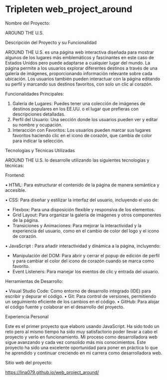# Tripleten web_project_around

Nombre del Proyecto:

AROUND  THE U.S.

Descripción del Proyecto y su Funcionalidad

AROUND THE U.S. es una página web interactiva diseñada para mostrar algunos de los lugares más emblemáticos y fascinantes en este caso de Estados Unidos pero puede adaptarse a cualquier lugar del mundo. La página permite a los usuarios explorar diferentes destinos a través de una galería de imágenes, proporcionando información relevante sobre cada ubicación. Los usuarios también pueden interactuar con la página editando su perfil y marcando sus destinos favoritos, con solo un clic al corazón.

Funcionalidades Principales:

1.	Galería de Lugares: Puedes tener una colección de imágenes de destinos populares en los EE.UU. o el lugar que prefieras con descripciones detalladas.
2.	Perfil del Usuario: Una sección donde los usuarios pueden ver y editar su nombre y ocupación.
3.	Interacción con Favoritos: Los usuarios pueden marcar sus lugares favoritos haciendo clic en el icono de corazón, que cambia de color para indicar la selección.

Tecnologías y Técnicas Utilizadas

AROUND THE U.S.  lo desarrolle utilizando las siguientes tecnologías y técnicas:

Frontend:

•	HTML: Para estructurar el contenido de la página de manera semántica y accesible.

•	CSS: Para diseñar y estilizar la interfaz del usuario, incluyendo el uso de:

*	Flexbox: Para una disposición flexible y responsiva de los elementos.
*	Grid Layout: Para organizar la galería de imágenes y otros componentes de la página.
*	Transiciones y Animaciones: Para mejorar la interactividad y la experiencia del usuario, como en el cambio de color del logo y el icono de corazón.

•	JavaScript : Para añadir interactividad y dinámica a la página, incluyendo:

*	Manipulación del DOM: Para abrir y cerrar el popup de edición de perfil y para cambiar el color del icono de corazón cuando se marca como favorito.
*	Event Listeners: Para manejar los eventos de clic y entrada del usuario.

Herramientas de Desarrollo:

•	Visual Studio Code: Como entorno de desarrollo integrado (IDE) para escribir y depurar el código.
•	Git: Para control de versiones, permitiendo un seguimiento eficiente de los cambios en el código.
•	GitHub: Para alojar el código fuente y colaborar en el desarrollo del proyecto.

Experiencia Personal

Este es el primer proyecto que elaboro usando JavaScript. Ha sido todo un reto pero al mismo tiempo ha sido muy satisfactorio poder llevar a cabo el proyecto y verlo en funcionamiento. Mi proceso como desarrolladora web sigue avanzando y cada vez consolido más mis conocimientos. Este proyecto ha sido una excelente oportunidad para poner en práctica lo que he aprendido y continuar creciendo en mi carrera como desarrolladora web.

Sitio web del proyecto:

https://lina079.github.io/web_project_around/

